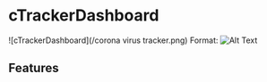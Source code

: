 # cTrackerDashboard

![cTrackerDashboard](/corona virus tracker.png)
Format: ![Alt Text](url)

## Features